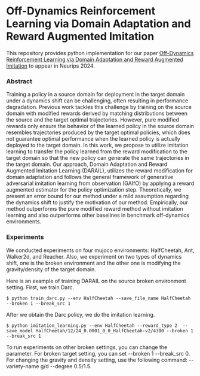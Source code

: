 # Off-Dynamics Reinforcement Learning via Domain Adaptation and Reward Augmented Imitation

This repository provides python implementation for our paper [Off-Dynamics Reinforcement Learning via Domain Adaptation and Reward Augmented Imitation](https://arxiv.org/abs/2411.09891) to appear in Neurips 2024.

### Abstract
Training a policy in a source domain for deployment in the target domain under a dynamics shift can be challenging, often resulting in performance degradation. 
Previous work tackles this challenge by training on the source domain with modified rewards derived by matching distributions between the source and the target optimal trajectories.
However, pure modified rewards only ensure the behavior of the learned policy in the source domain resembles trajectories produced by the target optimal policies, 
which does not guarantee optimal performance when the learned policy is actually deployed to the target domain. In this work, we propose to utilize imitation learning to 
transfer the policy learned from the reward modification to the target domain so that the new policy can generate the same trajectories in the target domain. Our approach, 
Domain Adaptation and Reward Augmented Imitation Learning (DARAIL), utilizes the reward modification for domain adaptation and follows the general framework of generative 
adversarial imitation learning from observation (GAIfO) by applying a reward augmented estimator for the policy optimization step. Theoretically, we present an error bound 
for our method under a mild assumption regarding the dynamics shift to justify the motivation of our method. Empirically, our method outperforms the pure modified reward method 
without imitation learning and also outperforms other baselines in benchmark off-dynamics environments.

### Experiments
We conducted experiments on four mujoco environments: HalfCheetah, Ant, Walker2d, and Reacher. Also, we experiment on two types of dynamics shift, one is the broken environment and the other one is modifying the gravity/density of the target domain.


Here is an example of training DARAIL on the source broken environment setting. 
First, we train Darc.
```console
$ python train_darc.py --env HalfCheetah --save_file_name HalfCheetah --broken 1 --break_src 1
```

After we obtain the Darc policy, we do the imitation learning. 
```console
$ python imitation_learning.py --env HalfCheetah --reward_type 2  --save_model HalfCheetah/12/24_0.0001_0_0_HalfCheetah-v2/4300 --broken 1 --break_src 1 
```
To run experiments on other broken settings, you can change the parameter. For broken target setting, you can set --broken 1 --break_src 0. For changing the gravity and density setting, use the following command: --variety-name g/d --degree  0.5/1.5.

